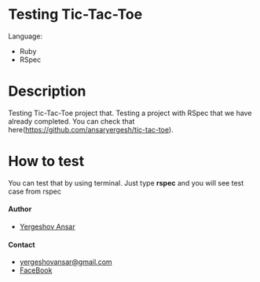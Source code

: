 # Testing Tic-Tac-Toe

Language: 
* Ruby
* RSpec

# Description
Testing Tic-Tac-Toe project that. Testing a project with RSpec that we have already completed. You can check that here(https://github.com/ansaryergesh/tic-tac-toe). 

# How to test 
You can test that by using terminal. Just type <b>rspec</b> and you will see test case from rspec
#### Author
* [Yergeshov Ansar](https://github.com/ansaryergesh)

#### Contact
* yergeshovansar@gmail.com
* [FaceBook](https://facebook.com/ansar.yergeshov)

